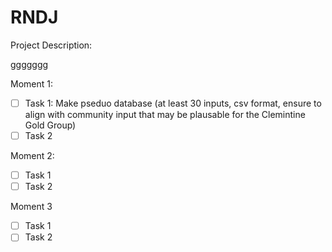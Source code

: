 # RNDJ

Project Description:

ggggggg

Moment 1:

- [ ] Task 1: Make pseduo database (at least 30 inputs, csv format, ensure to align with community input that may be plausable for the Clemintine Gold Group)
- [ ] Task 2
      
Moment 2:

- [ ] Task 1
- [ ] Task 2
      
Moment 3

- [ ] Task 1
- [ ] Task 2
